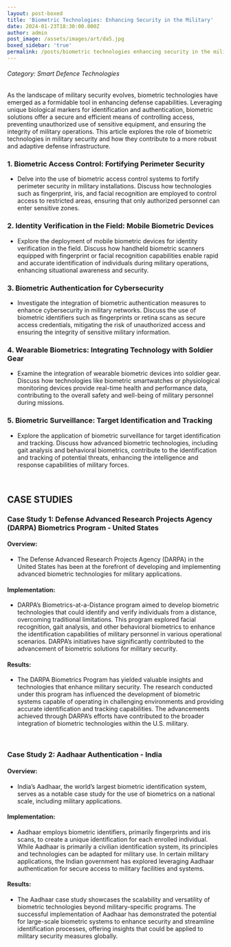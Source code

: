 ```yaml
---
layout: post-boxed
title: 'Biometric Technologies: Enhancing Security in the Military'
date: 2024-01-23T18:30:00.000Z
author: admin
post_image: /assets/images/art/da5.jpg
boxed_sidebar: 'true'
permalink: /posts/biometric technologies enhancing security in the military
---
```


###### Category: Smart Defence Technologies

As the landscape of military security evolves, biometric technologies have emerged as a formidable tool in enhancing defense capabilities. Leveraging unique biological markers for identification and authentication, biometric solutions offer a secure and efficient means of controlling access, preventing unauthorized use of sensitive equipment, and ensuring the integrity of military operations. This article explores the role of biometric technologies in military security and how they contribute to a more robust and adaptive defense infrastructure.

### 1. Biometric Access Control: Fortifying Perimeter Security

* Delve into the use of biometric access control systems to fortify perimeter security in military installations. Discuss how technologies such as fingerprint, iris, and facial recognition are employed to control access to restricted areas, ensuring that only authorized personnel can enter sensitive zones.

### 2. Identity Verification in the Field: Mobile Biometric Devices

* Explore the deployment of mobile biometric devices for identity verification in the field. Discuss how handheld biometric scanners equipped with fingerprint or facial recognition capabilities enable rapid and accurate identification of individuals during military operations, enhancing situational awareness and security.

### 3. Biometric Authentication for Cybersecurity

* Investigate the integration of biometric authentication measures to enhance cybersecurity in military networks. Discuss the use of biometric identifiers such as fingerprints or retina scans as secure access credentials, mitigating the risk of unauthorized access and ensuring the integrity of sensitive military information.

### 4. Wearable Biometrics: Integrating Technology with Soldier Gear

* Examine the integration of wearable biometric devices into soldier gear. Discuss how technologies like biometric smartwatches or physiological monitoring devices provide real-time health and performance data, contributing to the overall safety and well-being of military personnel during missions.

### 5. Biometric Surveillance: Target Identification and Tracking

* Explore the application of biometric surveillance for target identification and tracking. Discuss how advanced biometric technologies, including gait analysis and behavioral biometrics, contribute to the identification and tracking of potential threats, enhancing the intelligence and response capabilities of military forces.

<br>

## CASE STUDIES

### Case Study 1: Defense Advanced Research Projects Agency (DARPA) Biometrics Program - United States

#### Overview:

* The Defense Advanced Research Projects Agency (DARPA) in the United States has been at the forefront of developing and implementing advanced biometric technologies for military applications.

#### Implementation:

* DARPA’s Biometrics-at-a-Distance program aimed to develop biometric technologies that could identify and verify individuals from a distance, overcoming traditional limitations. This program explored facial recognition, gait analysis, and other behavioral biometrics to enhance the identification capabilities of military personnel in various operational scenarios. DARPA’s initiatives have significantly contributed to the advancement of biometric solutions for military security.

#### Results:

* The DARPA Biometrics Program has yielded valuable insights and technologies that enhance military security. The research conducted under this program has influenced the development of biometric systems capable of operating in challenging environments and providing accurate identification and tracking capabilities. The advancements achieved through DARPA’s efforts have contributed to the broader integration of biometric technologies within the U.S. military.

<br>

### Case Study 2: Aadhaar Authentication - India

#### Overview:

* India’s Aadhaar, the world’s largest biometric identification system, serves as a notable case study for the use of biometrics on a national scale, including military applications.

#### Implementation:

* Aadhaar employs biometric identifiers, primarily fingerprints and iris scans, to create a unique identification for each enrolled individual. While Aadhaar is primarily a civilian identification system, its principles and technologies can be adapted for military use. In certain military applications, the Indian government has explored leveraging Aadhaar authentication for secure access to military facilities and systems.

#### Results:

* The Aadhaar case study showcases the scalability and versatility of biometric technologies beyond military-specific programs. The successful implementation of Aadhaar has demonstrated the potential for large-scale biometric systems to enhance security and streamline identification processes, offering insights that could be applied to military security measures globally.
